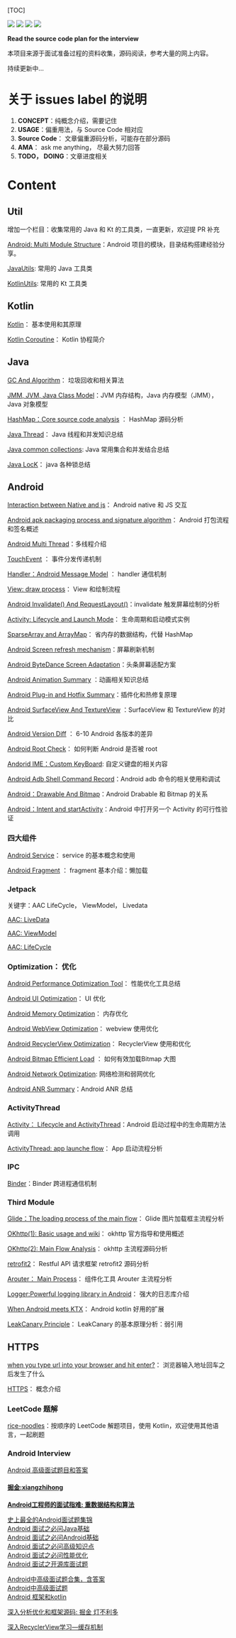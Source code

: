 [TOC]

[![](https://img.shields.io/github/forks/yunshuipiao/potato.svg)](https://github.com/yunshuipiao/potato)
[![](https://img.shields.io/github/stars/yunshuipiao/potato.svg)](https://github.com/yunshuipiao/potato)
[![](https://img.shields.io/github/license/yunshuipiao/potato.svg)](https://github.com/yunshuipiao/potato)
[![](https://img.shields.io/github/followers/yunshuipiao.svg)](https://github.com/yunshuipiao)

**Read the source code plan for the interview**

本项目来源于面试准备过程的资料收集，源码阅读，参考大量的网上内容。

持续更新中…

# 关于 issues label 的说明
  1. **CONCEPT**：纯概念介绍，需要记住
  2. **USAGE**：偏重用法，与 Source Code 相对应
  3. **Source Code**： 文章偏重源码分析，可能存在部分源码
  4. **AMA**： ask me anything， 尽最大努力回答
  5. **TODO， DOING**：文章进度相关



# Content

## Util
增加一个栏目：收集常用的 Java 和 Kt 的工具类，一直更新，欢迎提 PR 补充 

[Android: Multi Module Structure](https://github.com/yunshuipiao/Potato/issues/65)：Android 项目的模块，目录结构搭建经验分享。

[JavaUtils](https://github.com/yunshuipiao/Potato/blob/master/module_swutils/src/main/java/com/swensun/swutils/util/JavaUtils.java):	常用的 Java 工具类 

[KotlinUtils](https://github.com/yunshuipiao/Potato/blob/master/module_swutils/src/main/java/com/swensun/swutils/util/KotlinUtils.kt):	常用的 Kt 工具类  

## Kotlin

[Kotlin](https://github.com/yunshuipiao/Potato/issues/31)： 基本使用和其原理

[Kotlin Coroutine](https://github.com/yunshuipiao/Potato/issues/56)： Kotlin 协程简介

## Java

[GC And Algorithm](https://github.com/yunshuipiao/Potato/issues/32)： 垃圾回收和相关算法

[JMM, JVM, Java Class Model](https://github.com/yunshuipiao/Potato/issues/27)：JVM 内存结构，Java 内存模型（JMM）， Java 对象模型

[HashMap：Core source code analysis](https://github.com/yunshuipiao/Potato/issues/17) ： HashMap 源码分析

[Java Thread](https://github.com/yunshuipiao/Potato/issues/44)： Java 线程和并发知识总结

[Java common collections](https://github.com/yunshuipiao/Potato/issues/55): Java 常用集合和并发结合总结

[Java LocK](https://github.com/yunshuipiao/Potato/issues/60)： java 各种锁总结

## Android

[Interaction between Native and js](https://github.com/yunshuipiao/Potato/issues/35)： Android native 和 JS 交互

[Android apk packaging process and signature algorithm](https://github.com/yunshuipiao/Potato/issues/33)： Android 打包流程和签名概述

[Android Multi Thread](https://github.com/yunshuipiao/Potato/issues/28)：多线程介绍

[TouchEvent](https://github.com/yunshuipiao/Potato/issues/26) ： 事件分发传递机制

[Handler：Android Message Model](https://github.com/yunshuipiao/Potato/issues/25) ： handler 通信机制

[View: draw process](https://github.com/yunshuipiao/Potato/issues/24)： View 和绘制流程

[Android Invalidate() And RequestLayout()](https://github.com/yunshuipiao/Potato/issues/52)：invalidate 触发屏幕绘制的分析

[Activity: Lifecycle and Launch Mode](https://github.com/yunshuipiao/Potato/issues/19)： 生命周期和启动模式实例

[SparseArray and ArrayMap](https://github.com/yunshuipiao/Potato/issues/10)： 省内存的数据结构，代替 HashMap

[Android Screen refresh mechanism](https://github.com/yunshuipiao/Potato/issues/39)：屏幕刷新机制

[Android ByteDance Screen Adaptation](https://github.com/yunshuipiao/Potato/issues/40)：头条屏幕适配方案

[Android Animation Summary](https://github.com/yunshuipiao/Potato/issues/42) ：动画相关知识总结

[Android Plug-in and Hotfix Summary](https://github.com/yunshuipiao/Potato/issues/46)：插件化和热修复原理

[Android SurfaceView And TextureView](https://github.com/yunshuipiao/Potato/issues/47) ：SurfaceView 和 TextureView 的对比

[Android Version Diff](https://github.com/yunshuipiao/Potato/issues/49) ： 6-10 Android 各版本的差异

[Android Root Check](https://github.com/yunshuipiao/Potato/issues/53)： 如何判断 Android 是否被 root

[Andorid IME：Custom KeyBoard](https://github.com/yunshuipiao/Potato/issues/61): 自定义键盘的相关内容

[Android Adb Shell Command Record](https://github.com/yunshuipiao/Potato/issues/62)：Android adb 命令的相关使用和调试

[Android：Drawable And Bitmap](https://github.com/yunshuipiao/Potato/issues/63)：Android  Drabable 和 Bitmap 的关系

[Android：Intent and startActivity](https://github.com/yunshuipiao/Potato/issues/64)：Android 中打开另一个 Activity 的可行性验证

### 四大组件

[Android Service](https://github.com/yunshuipiao/Potato/issues/48)： service 的基本概念和使用

[Android Fragment](https://github.com/yunshuipiao/Potato/issues/51) ： fragment 基本介绍：懒加载

### Jetpack

关键字：AAC LifeCycle， ViewModel， Livedata

[AAC: LiveData](https://github.com/yunshuipiao/Potato/issues/38)

[AAC: ViewModel](https://github.com/yunshuipiao/Potato/issues/37)

[AAC: LifeCycle](https://github.com/yunshuipiao/Potato/issues/36) 

### Optimization： 优化

[Android Performance Optimization Tool](https://github.com/yunshuipiao/Potato/issues/57)： 性能优化工具总结

[Android UI Optimization](https://github.com/yunshuipiao/Potato/issues/29)： UI 优化

[Android Memory Optimization](https://github.com/yunshuipiao/Potato/issues/14)： 内存优化

[Android WebView Optimization](https://github.com/yunshuipiao/Potato/issues/41)： webview 使用优化

[Android RecyclerView Optimization](https://github.com/yunshuipiao/Potato/issues/45)： RecyclerView 使用和优化

[Android Bitmap Efficient Load](https://github.com/yunshuipiao/Potato/issues/50) ： 如何有效加载Bitmap 大图

[Android Network Optimization](https://github.com/yunshuipiao/Potato/issues/58): 网络检测和弱网优化

[Android ANR Summary](https://github.com/yunshuipiao/Potato/issues/59)：Android ANR 总结




### ActivityThread

[Activity： Lifecycle and ActivityThread](https://github.com/yunshuipiao/Potato/issues/22)：Android 启动过程中的生命周期方法调用

[ActivityThread: app launche flow](https://github.com/yunshuipiao/Potato/issues/20)： App 启动流程分析

### IPC 

[Binder](https://github.com/yunshuipiao/Potato/issues/21)：Binder 跨进程通信机制

### Third Module

[Glide：The loading process of the main flow](https://github.com/yunshuipiao/Potato/issues/18)： Glide 图片加载框主流程分析

[OKhttp(1): Basic usage and wiki](https://github.com/yunshuipiao/Potato/issues/4)： okhttp 官方指导和使用概述

[OKhttp(2): Main Flow Analysis](https://github.com/yunshuipiao/Potato/issues/15)： okhttp 主流程源码分析

[retrofit2](https://github.com/yunshuipiao/Potato/issues/7)： Restful API 请求框架 retrofit2 源码分析

[Arouter： Main Process](https://github.com/yunshuipiao/Potato/issues/11)： 组件化工具 Arouter 主流程分析

[Logger:Powerful logging library in Android](https://github.com/yunshuipiao/Potato/issues/3)： 强大的日志库介绍

[When Android meets KTX](https://github.com/yunshuipiao/Potato/issues/2)： Android kotlin 好用的扩展

[LeakCanary Principle](https://github.com/yunshuipiao/Potato/issues/54)： LeakCanary 的基本原理分析：弱引用


## HTTPS

[when you type url into your browser and hit enter?](https://github.com/yunshuipiao/Potato/issues/34)： 浏览器输入地址回车之后发生了什么

[HTTPS](https://github.com/yunshuipiao/Potato/issues/23)： 概念介绍



### LeetCode 题解

[rice-noodles](https://github.com/yunshuipiao/rice-noodles)：按顺序的 LeetCode 解题项目，使用 Kotlin，欢迎使用其他语言，一起刷题

### Android Interview
[Android 高级面试题目和答案](https://github.com/yunshuipiao/Potato/issues/79)

#### [掘金:xiangzhihong](https://juejin.cn/user/3562073407103511)</br>
**[Android工程师的面试指难: 重数据结构和算法](https://juejin.cn/post/6844904002681847815)**</br>

[史上最全的Android面试题集锦](https://juejin.cn/post/6844903891625050119)</br>
[Android 面试之必问Java基础](https://juejin.cn/post/6948242055751532581)</br>
[Android 面试之必问Android基础](https://juejin.cn/post/6959472535108861959)</br>
[Android 面试之必问高级知识点](https://juejin.cn/post/6962517327481389092)</br>
[Android 面试之必问性能优化](https://juejin.cn/post/6970613873040687141)</br>
[Android 面试之开源库面试题](https://juejin.cn/post/7005074175232573471)</br>

[Android中高级面试题合集，含答案](https://www.jianshu.com/p/80684557fa42)</br>
[Android中高级面试题](https://github.com/JsonChao/Awesome-Android-Interview/tree/master/Android%E7%9B%B8%E5%85%B3)</br>
[Android 框架和kotlin](https://github.com/leavesC/AndroidGuide)</br>

[深入分析优化和框架源码: 掘金 灯不利多](https://juejin.cn/user/4353721773341934)

[深入RecyclerView学习—缓存机制](https://juejin.cn/post/6910516838560595976)

